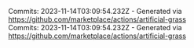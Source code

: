 Commits: 2023-11-14T03:09:54.232Z - Generated via https://github.com/marketplace/actions/artificial-grass
<br>
Commits: 2023-11-14T03:09:54.232Z - Generated via https://github.com/marketplace/actions/artificial-grass
<br>
